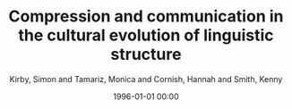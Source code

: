 ---
layout: post
title: Compression and communication in the cultural evolution of linguistic structure

date: 1996-01-01 00:00
author: Kirby, Simon and Tamariz, Monica and Cornish, Hannah and Smith, Kenny
tags: ["cultural transmission","iterated learning","language evolution"]
journal: Cognition

link: https://doi.org/10.1016/j.cognition.2015.03.016

year: 2015
---